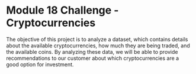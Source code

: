 # Module 18 Challenge - Cryptocurrencies

The objective of this project is to analyze a dataset, which contains details about the available cryptocurrencies, how much they are being traded, and the available coins. By analyzing these data, we will be able to provide recommendations to our customer about which cryptocurrencies are a good option for investment. 
